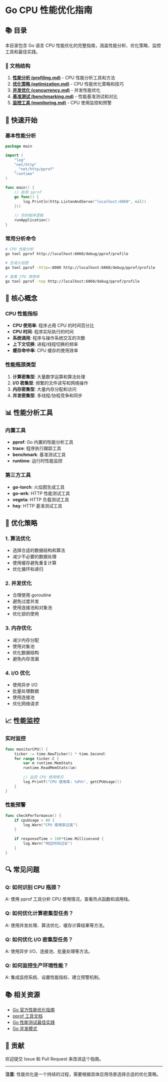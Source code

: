 # Go CPU 性能优化指南

## 📚 目录

本目录包含 Go 语言 CPU 性能优化的完整指南，涵盖性能分析、优化策略、监控工具和最佳实践。

### 📖 文档结构

1. **[性能分析 (profiling.md)](./profiling.md)** - CPU 性能分析工具和方法
2. **[优化策略 (optimization.md)](./optimization.md)** - CPU 性能优化策略和技巧
3. **[并发优化 (concurrency.md)](./concurrency.md)** - 并发性能优化
4. **[基准测试 (benchmarking.md)](./benchmarking.md)** - 性能基准测试和对比
5. **[监控工具 (monitoring.md)](./monitoring.md)** - CPU 使用监控和预警

## 🚀 快速开始

### 基本性能分析

```go
package main

import (
    "log"
    "net/http"
    _ "net/http/pprof"
    "runtime"
)

func main() {
    // 启用 pprof
    go func() {
        log.Println(http.ListenAndServe("localhost:6060", nil))
    }()
    
    // 你的程序逻辑
    runApplication()
}
```

### 常用分析命令

```bash
# CPU 性能分析
go tool pprof http://localhost:6060/debug/pprof/profile

# 生成火焰图
go tool pprof -http=:8080 http://localhost:6060/debug/pprof/profile

# 查看 CPU 使用率
go tool pprof -top http://localhost:6060/debug/pprof/profile
```

## 🔧 核心概念

### CPU 性能指标

- **CPU 使用率**: 程序占用 CPU 的时间百分比
- **CPU 时间**: 程序实际执行的时间
- **系统调用**: 程序与操作系统交互的次数
- **上下文切换**: 进程/线程切换的频率
- **缓存命中率**: CPU 缓存的使用效率

### 性能瓶颈类型

1. **计算密集型**: 大量数学运算和算法处理
2. **I/O 密集型**: 频繁的文件读写和网络操作
3. **内存密集型**: 大量内存分配和访问
4. **并发密集型**: 多线程/协程竞争和同步

## 📊 性能分析工具

### 内置工具

- **pprof**: Go 内置的性能分析工具
- **trace**: 程序执行跟踪工具
- **benchmark**: 基准测试工具
- **runtime**: 运行时性能监控

### 第三方工具

- **go-torch**: 火焰图生成工具
- **go-wrk**: HTTP 性能测试工具
- **vegeta**: HTTP 负载测试工具
- **hey**: HTTP 基准测试工具

## 🎯 优化策略

### 1. 算法优化

- 选择合适的数据结构和算法
- 减少不必要的数据处理
- 使用缓存避免重复计算
- 优化循环和递归

### 2. 并发优化

- 合理使用 goroutine
- 避免过度并发
- 使用连接池和对象池
- 优化锁的使用

### 3. 内存优化

- 减少内存分配
- 使用对象池
- 优化数据结构
- 避免内存泄漏

### 4. I/O 优化

- 使用异步 I/O
- 批量处理数据
- 使用连接池
- 优化网络请求

## 📈 性能监控

### 实时监控

```go
func monitorCPU() {
    ticker := time.NewTicker(1 * time.Second)
    for range ticker.C {
        var m runtime.MemStats
        runtime.ReadMemStats(&m)
        
        // 监控 CPU 使用情况
        log.Printf("CPU 使用率: %d%%", getCPUUsage())
    }
}
```

### 性能预警

```go
func checkPerformance() {
    if cpuUsage > 80 {
        log.Warn("CPU 使用率过高")
    }
    
    if responseTime > 100*time.Millisecond {
        log.Warn("响应时间过长")
    }
}
```

## 🔍 常见问题

### Q: 如何识别 CPU 瓶颈？

A: 使用 pprof 工具分析 CPU 使用情况，查看热点函数和调用栈。

### Q: 如何优化计算密集型任务？

A: 使用并发处理、算法优化、缓存计算结果等方法。

### Q: 如何优化 I/O 密集型任务？

A: 使用异步 I/O、连接池、批量处理等方法。

### Q: 如何监控生产环境性能？

A: 集成监控系统、设置性能指标、建立预警机制。

## 📚 相关资源

- [Go 官方性能优化指南](https://golang.org/doc/diagnostics.html)
- [pprof 工具文档](https://golang.org/pkg/runtime/pprof/)
- [Go 性能测试最佳实践](https://golang.org/pkg/testing/)
- [Go 并发模式](https://golang.org/doc/effective_go.html#concurrency)

## 🤝 贡献

欢迎提交 Issue 和 Pull Request 来改进这个指南。

---

**注意**: 性能优化是一个持续的过程，需要根据具体应用场景选择合适的优化策略。
